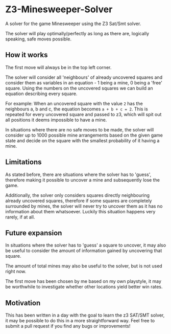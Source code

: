 Z3-Minesweeper-Solver
=====================

A solver for the game Minesweeper using the Z3 Sat/Smt solver.

The solver will play optimally/perfectly as long as there are, logically speaking, safe moves possible. 

How it works
------------

The first move will always be in the top left corner.

The solver will consider all 'neighbours' of already uncovered squares and consider them as variables in an equation - 1 being a mine, 0 being a 'free' square. Using the numbers on the uncovered squares we can build an equation describing every square.

For example: When an uncovered square with the value `2` has the neighbours a, b and c, the equation becomes `a + b + c = 2`.  This is repeated for every uncovered square and passed to z3, which will spit out all positions it deems impossible to have a mine.

In situations where there are no safe moves to be made, the solver will consider up to 1000 possible mine arrangements based on the given game state and decide on the square with the smallest probability of it having a mine.

Limitations
-----------
As stated before, there are situations where the solver has to 'guess', therefore making it possible to uncover a mine and subsequently lose the game.

Additionally, the solver only considers squares directly neighbouring already uncovered squares, therefore if some squares are completely surrounded by mines, the solver will never try to uncover them as it has no information about them whatsoever. Luckily this situation happens very rarely, if at all.

Future expansion
----------------
In situations where the solver has to 'guess' a square to uncover, it may also be useful to consider the amount of information gained by uncovering that square.

The amount of total mines may also be useful to the solver, but is not used right now.

The first move has been chosen by me based on my own playstyle, it may be worthwhile to investigate whether other locations yield better win rates.

Motivation
----------
This has been written in a day with the goal to learn the z3 SAT/SMT solver, it may be possible to do this in a more straightforward way. Feel free to submit a pull request if you find any bugs or improvements! 